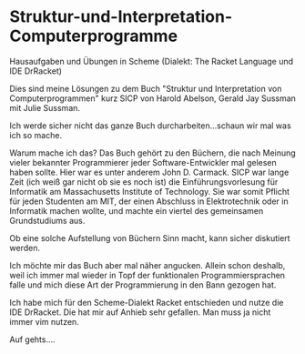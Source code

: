 Struktur-und-Interpretation-Computerprogramme
=============================================

Hausaufgaben und Übungen in Scheme (Dialekt: The Racket Language und IDE DrRacket)

Dies sind meine Lösungen zu dem Buch "Struktur und Interpretation von Computerprogrammen" kurz SICP
von Harold Abelson, Gerald Jay Sussman mit Julie Sussman. 

Ich werde sicher nicht das ganze Buch durcharbeiten...schaun wir mal was ich so mache.

Warum mache ich das?
Das Buch gehört zu den Büchern, die nach Meinung vieler bekannter Programmierer
jeder Software-Entwickler mal gelesen haben sollte. Hier war es unter anderem John D. Carmack.
SICP war lange Zeit (ich weiß gar nicht ob sie es noch ist) die Einführungsvorlesung für Informatik am Massachusetts
Institute of Technology. Sie war somit Pflicht für jeden Studenten am MIT, der einen Abschluss in Elektrotechnik oder
in Informatik machen wollte, und machte ein viertel des gemeinsamen Grundstudiums aus.

Ob eine solche Aufstellung von Büchern Sinn macht, kann sicher diskutiert werden.

Ich möchte mir das Buch aber mal näher angucken.
Allein schon deshalb, weil ich immer mal wieder in Topf der funktionalen Programmiersprachen falle und mich diese Art
der Programmierung in den Bann gezogen hat.

Ich habe mich für den Scheme-Dialekt Racket entschieden und nutze die IDE DrRacket. Die hat mir auf Anhieb sehr gefallen.
Man muss ja nicht immer vim nutzen.

Auf gehts....
